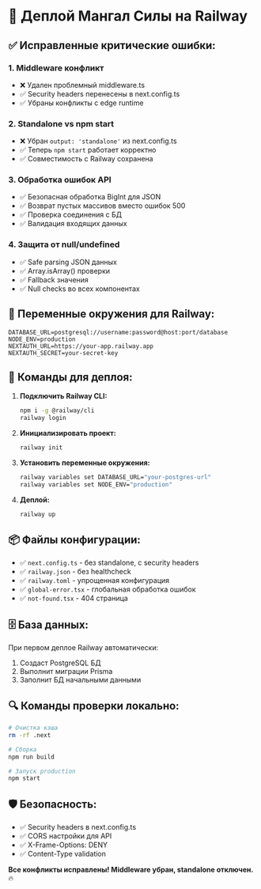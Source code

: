 # 🚀 Деплой Мангал Силы на Railway

## ✅ Исправленные критические ошибки:

### 1. **Middleware конфликт**
- ❌ Удален проблемный middleware.ts
- ✅ Security headers перенесены в next.config.ts
- ✅ Убраны конфликты с edge runtime

### 2. **Standalone vs npm start**
- ❌ Убран `output: 'standalone'` из next.config.ts  
- ✅ Теперь `npm start` работает корректно
- ✅ Совместимость с Railway сохранена

### 3. **Обработка ошибок API**
- ✅ Безопасная обработка BigInt для JSON
- ✅ Возврат пустых массивов вместо ошибок 500
- ✅ Проверка соединения с БД
- ✅ Валидация входящих данных

### 4. **Защита от null/undefined**
- ✅ Safe parsing JSON данных
- ✅ Array.isArray() проверки
- ✅ Fallback значения
- ✅ Null checks во всех компонентах

## 🔧 Переменные окружения для Railway:

```env
DATABASE_URL=postgresql://username:password@host:port/database
NODE_ENV=production
NEXTAUTH_URL=https://your-app.railway.app
NEXTAUTH_SECRET=your-secret-key
```

## 🚀 Команды для деплоя:

1. **Подключить Railway CLI:**
   ```bash
   npm i -g @railway/cli
   railway login
   ```

2. **Инициализировать проект:**
   ```bash
   railway init
   ```

3. **Установить переменные окружения:**
   ```bash
   railway variables set DATABASE_URL="your-postgres-url"
   railway variables set NODE_ENV="production"
   ```

4. **Деплой:**
   ```bash
   railway up
   ```

## 📦 Файлы конфигурации:

- ✅ `next.config.ts` - без standalone, с security headers
- ✅ `railway.json` - без healthcheck
- ✅ `railway.toml` - упрощенная конфигурация
- ✅ `global-error.tsx` - глобальная обработка ошибок
- ✅ `not-found.tsx` - 404 страница

## 🗄️ База данных:

При первом деплое Railway автоматически:
1. Создаст PostgreSQL БД
2. Выполнит миграции Prisma  
3. Заполнит БД начальными данными

## 🔍 Команды проверки локально:

```bash
# Очистка кэша
rm -rf .next

# Сборка
npm run build

# Запуск production
npm start
```

## 🛡️ Безопасность:

- ✅ Security headers в next.config.ts
- ✅ CORS настройки для API
- ✅ X-Frame-Options: DENY
- ✅ Content-Type validation

**Все конфликты исправлены! Middleware убран, standalone отключен.** 🔥 